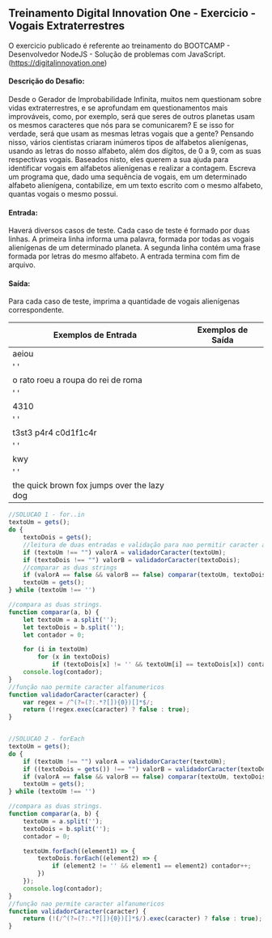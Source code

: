 ## Treinamento Digital Innovation One - Exercicio - Vogais Extraterrestres

O exercicio publicado é referente ao treinamento do BOOTCAMP - Desenvolvedor NodeJS -  Solução de problemas com JavaScript.
(https://digitalinnovation.one)

#### Descrição do Desafio:

Desde o Gerador de Improbabilidade Infinita, muitos nem questionam sobre vidas extraterrestres, e se aprofundam em questionamentos mais improváveis, como, por exemplo, será que seres de outros planetas usam os mesmos caracteres que nós para se comunicarem? E se isso for verdade, será que usam as mesmas letras vogais que a gente? Pensando nisso, vários cientistas criaram inúmeros tipos de alfabetos alienígenas, usando as letras do nosso alfabeto, além dos dígitos, de 0 a 9, com as suas respectivas vogais. Baseados nisto, eles querem a sua ajuda para identificar vogais em alfabetos alienígenas e realizar a contagem.
Escreva um programa que, dado uma sequência de vogais, em um determinado alfabeto alienígena, contabilize, em um texto escrito com o mesmo alfabeto, quantas vogais o mesmo possui.


#### Entrada:

Haverá diversos casos de teste. Cada caso de teste é formado por duas linhas. A primeira linha informa uma palavra, formada por todas as vogais alienígenas de um determinado planeta. A segunda linha contém uma frase formada por letras do mesmo alfabeto. A entrada termina com fim de arquivo.

#### Saída:

Para cada caso de teste, imprima a quantidade de vogais alienígenas correspondente.

Exemplos de Entrada  | Exemplos de Saída
------------- | -------------
aeiou |
' ' |
o rato roeu a roupa do rei de roma |
' ' |
4310 |
' ' |
t3st3 p4r4 c0d1f1c4r |
' ' |
kwy |
' ' |
the quick brown fox jumps over the lazy dog |


```javascript
//SOLUCAO 1 - for..in
textoUm = gets();
do {
    textoDois = gets();
    //leitura de duas entradas e validação para nao permitir caracter alfanumerico.
    if (textoUm !== "") valorA = validadorCaracter(textoUm);
    if (textoDois !== "") valorB = validadorCaracter(textoDois);
    //comparar as duas strings
    if (valorA == false && valorB == false) comparar(textoUm, textoDois);
    textoUm = gets();
} while (textoUm !== '')

//compara as duas strings.
function comparar(a, b) {
    let textoUm = a.split('');
    let textoDois = b.split('');
    let contador = 0;

    for (i in textoUm)
        for (x in textoDois)
            if (textoDois[x] != '' && textoUm[i] == textoDois[x]) contador++;
    console.log(contador);
}
//função nao permite caracter alfanumericos
function validadorCaracter(caracter) {
    var regex = /^(?=(?:.*?[]){0})[]*$/;
    return (!regex.exec(caracter) ? false : true);
}


//SOLUCAO 2 - forEach
textoUm = gets();
do {
    if (textoUm !== "") valorA = validadorCaracter(textoUm);
    if ((textoDois = gets()) !== "") valorB = validadorCaracter(textoDois);
    if (valorA == false && valorB == false) comparar(textoUm, textoDois);
    textoUm = gets();
} while (textoUm !== '')

//compara as duas strings.
function comparar(a, b) {
    textoUm = a.split('');
    textoDois = b.split('');
    contador = 0;

    textoUm.forEach((element1) => {
        textoDois.forEach((element2) => {
            if (element2 != '' && element1 == element2) contador++;
        })
    });
    console.log(contador);
}
//função nao permite caracter alfanumericos
function validadorCaracter(caracter) {
    return (!(/^(?=(?:.*?[]){0})[]*$/).exec(caracter) ? false : true);
}

```
